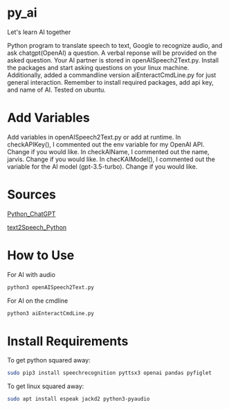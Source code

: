 # py_ai

Let's learn AI together

Python program to translate speech to text, Google to recognize audio, and ask chatgpt(OpenAI) a question. A verbal reponse will be provided on the asked question.
Your AI partner is stored in openAISpeech2Text.py. Install the packages and start asking questions on your linux machine.
Additionally, added a commandline version aiEnteractCmdLine.py for just general interaction.
Remember to install required packages, add api key, and name of AI. Tested on ubuntu.

# Add Variables
Add variables in openAISpeech2Text.py or add at runtime.
In checkAPIKey(), I commented out the env variable for my OpenAI API. Change if you would like.
In checkAIName, I commented out the name, jarvis. Change if you would like.
In checKAIModel(), I commented out the variable for the AI model (gpt-3.5-turbo). Change if you would like.

# Sources

[Python_ChatGPT](https://www.analyticsvidhya.com/blog/2023/05/how-to-use-chatgpt-api-in-python/)

[text2Speech_Python](https://www.geeksforgeeks.org/python-convert-speech-to-text-and-text-to-speech/)

# How to Use

For AI with audio
```bash
python3 openAISpeech2Text.py
```               
For AI on the cmdline
```bash
python3 aiEnteractCmdLine.py
```

# Install Requirements

To get python squared away:
```bash
sudo pip3 install speechrecognition pyttsx3 openai pandas pyfiglet
```
To get linux squared away:
```bash
sudo apt install espeak jackd2 python3-pyaudio
```

